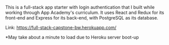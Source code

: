 This is a full-stack app starter with login authentication that I built while working through App Academy's curriculum. It uses React and Redux for its front-end and Express for its back-end, with PostgreSQL as its database.

Link: https://full-stack-capstone-bw.herokuapp.com/

*May take about a minute to load due to Heroku server boot-up

